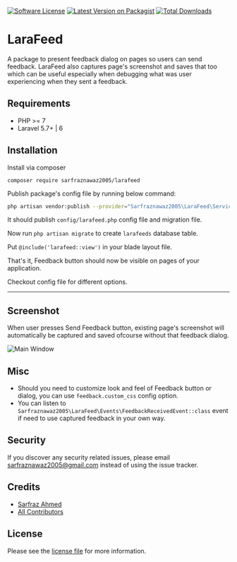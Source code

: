 [![Software License](https://img.shields.io/badge/license-MIT-brightgreen.svg?style=flat-square)](license.md)
[![Latest Version on Packagist][ico-version]][link-packagist]
[![Total Downloads][ico-downloads]][link-downloads]

# LaraFeed

A package to present feedback dialog on pages so users can send feedback. LaraFeed also captures page's screenshot and saves that too which can be useful especially when debugging what was user experiencing when they sent a feedback. 

## Requirements ##

 - PHP >= 7
 - Laravel 5.7+ | 6

## Installation ##

Install via composer

```
composer require sarfraznawaz2005/larafeed
```

Publish package's config file by running below command:

```bash
php artisan vendor:publish --provider="Sarfraznawaz2005\LaraFeed\ServiceProvider"
```
It should publish `config/larafeed.php` config file and migration file.

Now run `php artisan migrate` to create `larafeeds` database table.

Put `@include('larafeed::view')` in your blade layout file.

That's it, Feedback button should now be visible on pages of your application.

Checkout config file for different options.

---

## Screenshot ##

When user presses Send Feedback button, existing page's screenshot will automatically be captured and saved ofcourse without that feedback dialog.

![Main Window](https://github.com/sarfraznawaz2005/larafeed/blob/master/screenshot.png?raw=true)

## Misc

- Should you need to customize look and feel of Feedback button or dialog, you can use `feedback.custom_css` config option.
- You can listen to `Sarfraznawaz2005\LaraFeed\Events\FeedbackReceivedEvent::class` event if need to use captured feedback in your own way.

## Security

If you discover any security related issues, please email sarfraznawaz2005@gmail.com instead of using the issue tracker.

## Credits

- [Sarfraz Ahmed][link-author]
- [All Contributors][link-contributors]

## License

Please see the [license file](license.md) for more information.

[ico-version]: https://img.shields.io/packagist/v/sarfraznawaz2005/larafeed.svg?style=flat-square
[ico-downloads]: https://img.shields.io/packagist/dt/sarfraznawaz2005/larafeed.svg?style=flat-square

[link-packagist]: https://packagist.org/packages/sarfraznawaz2005/larafeed
[link-downloads]: https://packagist.org/packages/sarfraznawaz2005/larafeed
[link-author]: https://github.com/sarfraznawaz2005
[link-contributors]: https://github.com/sarfraznawaz2005/larafeed/graphs/contributors
